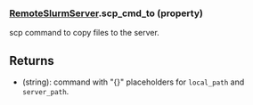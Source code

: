### [RemoteSlurmServer](RemoteSlurmServer.md).scp_cmd_to (property)




scp command to copy files to the server.

Returns
----------
* (string): command with "{}" placeholders for `local_path` and `server_path`.

